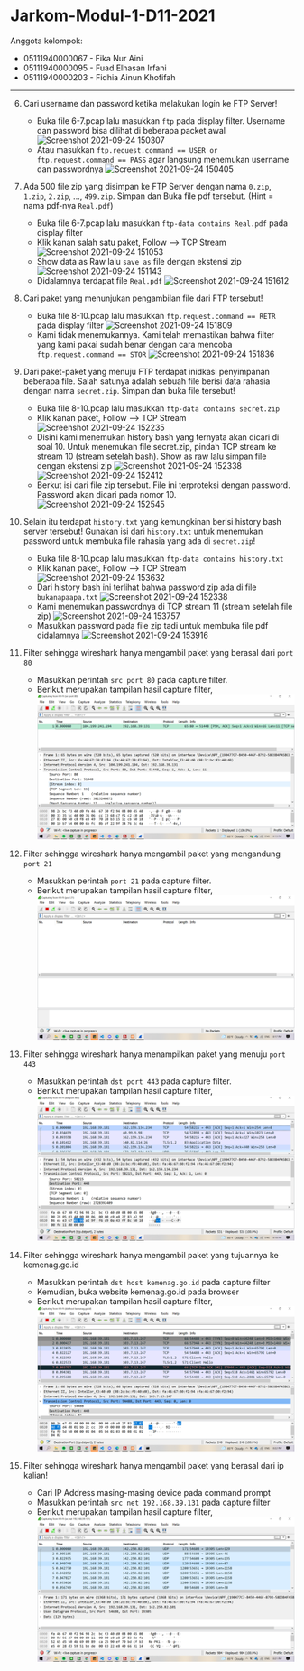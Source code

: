# Jarkom-Modul-1-D11-2021

Anggota kelompok:
- 05111940000067 - Fika Nur Aini
- 05111940000095 - Fuad Elhasan Irfani
- 05111940000203 - Fidhia Ainun Khofifah
---

6. Cari username dan password ketika melakukan login ke FTP Server!
    - Buka file 6-7.pcap lalu masukkan ```ftp``` pada display filter. Username dan password bisa dilihat di beberapa packet awal
    ![Screenshot 2021-09-24 150307](https://user-images.githubusercontent.com/73324192/134640471-4543e197-2e95-4c47-90a1-8c03c90f61ca.png)
    - Atau masukkan ```ftp.request.command == USER or ftp.request.command == PASS``` agar langsung menemukan username dan passwordnya
    ![Screenshot 2021-09-24 150405](https://user-images.githubusercontent.com/73324192/134640555-8b55753d-0bc8-404e-b257-1e50ecbca449.png)

7. Ada 500 file zip yang disimpan ke FTP Server dengan nama ```0.zip```, ```1.zip```, ```2.zip```, ..., ```499.zip```. Simpan dan Buka file pdf tersebut. (Hint = nama pdf-nya ```Real.pdf```)
    - Buka file 6-7.pcap lalu masukkan ```ftp-data contains Real.pdf``` pada display filter
    - Klik kanan salah satu paket, Follow --> TCP Stream
    ![Screenshot 2021-09-24 151053](https://user-images.githubusercontent.com/73324192/134641188-86cca697-0e3d-4cc0-aa6d-949dd6786c3a.png)
    - Show data as Raw lalu ```save as``` file dengan ekstensi zip
    ![Screenshot 2021-09-24 151143](https://user-images.githubusercontent.com/73324192/134641261-c5338585-fc91-49bc-bdbf-2e6fe70695fb.png)
    - Didalamnya terdapat file ```Real.pdf```
    ![Screenshot 2021-09-24 151612](https://user-images.githubusercontent.com/73324192/134641786-a347a6e8-faf4-4853-914f-5cf2b97be364.png)

8. Cari paket yang menunjukan pengambilan file dari FTP tersebut!
    - Buka file 8-10.pcap lalu masukkan ```ftp.request.command == RETR``` pada display filter
    ![Screenshot 2021-09-24 151809](https://user-images.githubusercontent.com/73324192/134642363-25221e2c-0bfa-45bf-b458-05a2a09f0e3c.png)
    - Kami tidak menemukannya. Kami telah memastikan bahwa filter yang kami pakai sudah benar dengan cara mencoba ```ftp.request.command == STOR```
    ![Screenshot 2021-09-24 151836](https://user-images.githubusercontent.com/73324192/134642386-6d5ec76c-0d9e-4295-9904-c3259786d44c.png)

9. Dari paket-paket yang menuju FTP terdapat inidkasi penyimpanan beberapa file. Salah satunya adalah sebuah file berisi data rahasia dengan nama ```secret.zip```. Simpan dan buka file tersebut!
    - Buka file 8-10.pcap lalu masukkan ```ftp-data contains secret.zip```
    - Klik kanan paket, Follow --> TCP Stream
    ![Screenshot 2021-09-24 152235](https://user-images.githubusercontent.com/73324192/134643764-c3403029-12fc-42f5-83d1-c333624e112a.png)
    - Disini kami menemukan history bash yang ternyata akan dicari di soal 10. Untuk menemukan file secret.zip, pindah TCP stream ke stream 10 (stream setelah bash). Show as raw lalu simpan file dengan ekstensi zip
    ![Screenshot 2021-09-24 152338](https://user-images.githubusercontent.com/73324192/134643867-6a217aae-b16b-4c4a-9985-2082684857d8.png)
    ![Screenshot 2021-09-24 152412](https://user-images.githubusercontent.com/73324192/134643915-14a9072f-f87e-4f2f-957b-74e04f4f5bdc.png)
    - Berkut isi dari file zip tersebut. File ini terproteksi dengan password. Password akan dicari pada nomor 10.
    ![Screenshot 2021-09-24 152545](https://user-images.githubusercontent.com/73324192/134644170-4a42336c-ff6d-434f-947a-acb46f6b32b2.png)

10. Selain itu terdapat ```history.txt``` yang kemungkinan berisi history bash server tersebut! Gunakan isi dari ```history.txt``` untuk menemukan password untuk membuka file rahasia yang ada di ```secret.zip```!
    - Buka file 8-10.pcap lalu masukkan ```ftp-data contains history.txt```
    - Klik kanan paket, Follow --> TCP Stream
    ![Screenshot 2021-09-24 153632](https://user-images.githubusercontent.com/73324192/134645081-5076ab0c-54ba-40c9-976e-f5aa14f660cf.png)
    - Dari history bash ini terlihat bahwa password zip ada di file ```bukanapaapa.txt```
    ![Screenshot 2021-09-24 152338](https://user-images.githubusercontent.com/73324192/134643867-6a217aae-b16b-4c4a-9985-2082684857d8.png)
    - Kami menemukan passwordnya di TCP stream 11 (stream setelah file zip)
    ![Screenshot 2021-09-24 153757](https://user-images.githubusercontent.com/73324192/134645171-58c4c42b-0bde-434e-ac41-43dea934f259.png)
    - Masukkan password pada file zip tadi untuk membuka file pdf didalamnya
    ![Screenshot 2021-09-24 153916](https://user-images.githubusercontent.com/73324192/134645190-c87aea61-83ce-44fa-aa4a-1b1d21a51589.png)

11. Filter sehingga wireshark hanya mengambil paket yang berasal dari ```port 80```
    - Masukkan perintah ```src port 80``` pada capture filter.
    - Berikut merupakan tampilan hasil capture filter,
      ![11](https://github.com/feilvan/Jarkom-Modul-1-D11-2021/blob/3adcfb7592365574531d87821230f29eee5faffa/11.png)
      
12. Filter sehingga wireshark hanya mengambil paket yang mengandung ```port 21```
    - Masukkan perintah ```port 21``` pada capture filter.
    - Berikut merupakan tampilan hasil capture filter,
      ![12](https://github.com/feilvan/Jarkom-Modul-1-D11-2021/blob/3adcfb7592365574531d87821230f29eee5faffa/12.png)

13. Filter sehingga wireshark hanya menampilkan paket yang menuju ```port 443```
    - Masukkan perintah ```dst port 443``` pada capture filter.
    - Berikut merupakan tampilan hasil capture filter,
      ![13](https://github.com/feilvan/Jarkom-Modul-1-D11-2021/blob/3adcfb7592365574531d87821230f29eee5faffa/13.png)

14. Filter sehingga wireshark hanya mengambil paket yang tujuannya ke kemenag.go.id
    - Masukkan perintah ```dst host kemenag.go.id``` pada capture filter
    - Kemudian, buka website kemenag.go.id pada browser
    - Berikut merupakan tampilan hasil capture filter,
      ![14](https://github.com/feilvan/Jarkom-Modul-1-D11-2021/blob/3adcfb7592365574531d87821230f29eee5faffa/14.png)

15. Filter sehingga wireshark hanya mengambil paket yang berasal dari ip kalian!
    - Cari IP Address masing-masing device pada command prompt
    - Masukkan perintah ```src net 192.168.39.131``` pada capture filter
    - Berikut merupakan tampilan hasil capture filter,
      ![15](https://github.com/feilvan/Jarkom-Modul-1-D11-2021/blob/3adcfb7592365574531d87821230f29eee5faffa/15.png)
